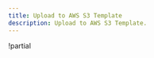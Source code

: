 ```yaml
---
title: Upload to AWS S3 Template
description: Upload to AWS S3 Template.
---
```

!partial <content>
